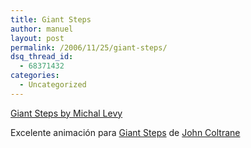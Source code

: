 ```yaml
---
title: Giant Steps
author: manuel
layout: post
permalink: /2006/11/25/giant-steps/
dsq_thread_id:
  - 68371432
categories:
  - Uncategorized
---
```

[Giant Steps by Michal Levy][1]

Excelente animación para [Giant Steps][2] de [John Coltrane][3]

 [1]: http://www.michalevy.com/gs_download.html
 [2]: http://en.wikipedia.org/wiki/Giant_Steps_%28composition%29
 [3]: http://en.wikipedia.org/wiki/John_Coltrane